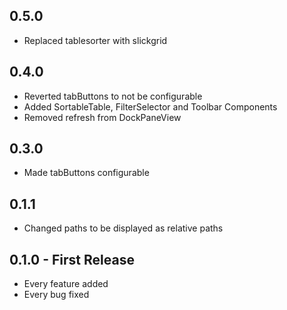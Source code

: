 ## 0.5.0
* Replaced tablesorter with slickgrid

## 0.4.0
* Reverted tabButtons to not be configurable
* Added SortableTable, FilterSelector and Toolbar Components
* Removed refresh from DockPaneView

## 0.3.0
* Made tabButtons configurable

## 0.1.1
* Changed paths to be displayed as relative paths
## 0.1.0 - First Release
* Every feature added
* Every bug fixed

